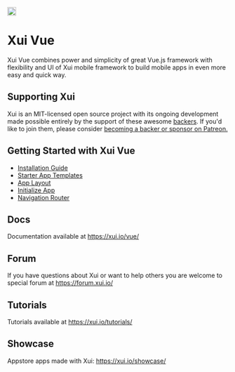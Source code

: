 <a href="https://www.patreon.com/xui"><img src="https://xui.io/i/support-badge.png" height="20"></a>

# Xui Vue

Xui Vue combines power and simplicity of great Vue.js framework with flexibility and UI of Xui mobile framework to build mobile apps in even more easy and quick way.

## Supporting Xui

Xui is an MIT-licensed open source project with its ongoing development made possible entirely by the support of these awesome [backers](https://github.com/xuiio/xui/blob/master/BACKERS.md). If you'd like to join them, please consider [becoming a backer or sponsor on Patreon.](https://www.patreon.com/xui)


## Getting Started with Xui Vue
  * [Installation Guide](https://xui.io/vue/installation.html)
  * [Starter App Templates](https://xui.io/templates/)
  * [App Layout](https://xui.io/vue/app-layout.html)
  * [Initialize App](https://xui.io/vue/init-app.html)
  * [Navigation Router](https://xui.io/vue/navigation-router.html)

## Docs

Documentation available at https://xui.io/vue/

## Forum

If you have questions about Xui or want to help others you are welcome to special forum at https://forum.xui.io/

## Tutorials

Tutorials available at https://xui.io/tutorials/

## Showcase

Appstore apps made with Xui: https://xui.io/showcase/
